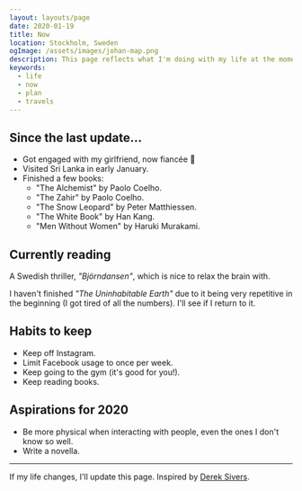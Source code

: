 ```yaml
---
layout: layouts/page
date: 2020-01-19
title: Now
location: Stockholm, Sweden
ogImage: /assets/images/johan-map.png
description: This page reflects what I'm doing with my life at the moment.
keywords:
  - life
  - now
  - plan
  - travels
---
```


## Since the last update…

- Got engaged with my girlfriend, now fiancée 💍
- Visited Sri Lanka in early January.
- Finished a few books:
  - "The Alchemist" by Paolo Coelho.
  - "The Zahir" by Paolo Coelho.
  - "The Snow Leopard" by Peter Matthiessen.
  - "The White Book" by Han Kang.
  - "Men Without Women" by Haruki Murakami.

## Currently reading

A Swedish thriller, _"Björndansen"_, which is nice to relax the brain with.

I haven't finished _"The Uninhabitable Earth"_ due to it being very repetitive in the beginning (I got tired of all the numbers). I'll see if I return to it.

## Habits to keep

- Keep off Instagram.
- Limit Facebook usage to once per week.
- Keep going to the gym (it's good for you!).
- Keep reading books.

## Aspirations for 2020

- Be more physical when interacting with people, even the ones I don't know so well.
- Write a novella.

---

If my life changes, I'll update this page. Inspired by [Derek Sivers](https://sivers.org/now).
